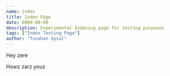 ```yaml
---
name: index
title: Index Page
date: 0000-00-00
description: Experimental Indexing page for testing purposes
tags: ["Index Testing Page"]
author: "Tunahan Uysal"
---
```


Hey zere

<!--more-->

Howz zarz youz
